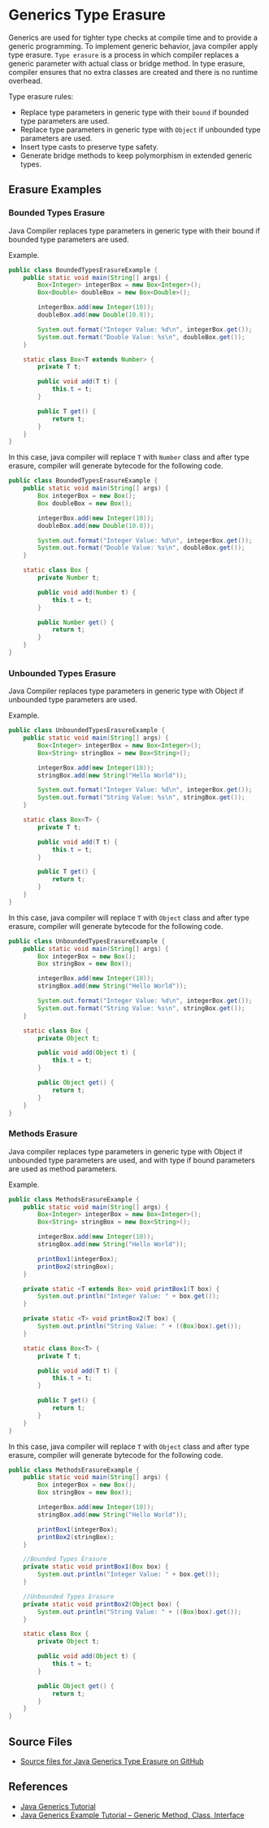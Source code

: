 
# Generics Type Erasure

Generics are used for tighter type checks at compile time and to provide a generic programming. To implement generic behavior, java compiler apply type erasure. `Type erasure` is a process in which compiler replaces a generic parameter with actual class or bridge method. In type erasure, compiler ensures that no extra classes are created and there is no runtime overhead.

Type erasure rules:

* Replace type parameters in generic type with their `bound` if bounded type parameters are used.
* Replace type parameters in generic type with `Object` if unbounded type parameters are used.
* Insert type casts to preserve type safety.
* Generate bridge methods to keep polymorphism in extended generic types.

## Erasure Examples

### Bounded Types Erasure

Java Compiler replaces type parameters in generic type with their bound if bounded type parameters are used.

Example.

```java
public class BoundedTypesErasureExample {
    public static void main(String[] args) {
        Box<Integer> integerBox = new Box<Integer>();
        Box<Double> doubleBox = new Box<Double>();

        integerBox.add(new Integer(10));
        doubleBox.add(new Double(10.0));

        System.out.format("Integer Value: %d\n", integerBox.get());
        System.out.format("Double Value: %s\n", doubleBox.get());
    }

    static class Box<T extends Number> {
        private T t;

        public void add(T t) {
            this.t = t;
        }

        public T get() {
            return t;
        }
    }
}
```

In this case, java compiler will replace `T` with `Number` class and after type erasure, compiler will generate bytecode for the following code.

```java
public class BoundedTypesErasureExample {
    public static void main(String[] args) {
        Box integerBox = new Box();
        Box doubleBox = new Box();

        integerBox.add(new Integer(10));
        doubleBox.add(new Double(10.0));

        System.out.format("Integer Value: %d\n", integerBox.get());
        System.out.format("Double Value: %s\n", doubleBox.get());
    }

    static class Box {
        private Number t;

        public void add(Number t) {
            this.t = t;
        }

        public Number get() {
            return t;
        }
    }
}
```

### Unbounded Types Erasure

Java Compiler replaces type parameters in generic type with Object if unbounded type parameters are used.

Example.

```java
public class UnboundedTypesErasureExample {
    public static void main(String[] args) {
        Box<Integer> integerBox = new Box<Integer>();
        Box<String> stringBox = new Box<String>();

        integerBox.add(new Integer(10));
        stringBox.add(new String("Hello World"));

        System.out.format("Integer Value: %d\n", integerBox.get());
        System.out.format("String Value: %s\n", stringBox.get());
    }

    static class Box<T> {
        private T t;

        public void add(T t) {
            this.t = t;
        }

        public T get() {
            return t;
        }
    }
}
```

In this case, java compiler will replace `T` with `Object` class and after type erasure, compiler will generate bytecode for the following code.

```java
public class UnboundedTypesErasureExample {
    public static void main(String[] args) {
        Box integerBox = new Box();
        Box stringBox = new Box();

        integerBox.add(new Integer(10));
        stringBox.add(new String("Hello World"));

        System.out.format("Integer Value: %d\n", integerBox.get());
        System.out.format("String Value: %s\n", stringBox.get());
    }

    static class Box {
        private Object t;

        public void add(Object t) {
            this.t = t;
        }

        public Object get() {
            return t;
        }
    }
}
```

### Methods Erasure

Java compiler replaces type parameters in generic type with Object if unbounded type parameters are used, and with type if bound parameters are used as method parameters.

Example.

```java
public class MethodsErasureExample {
    public static void main(String[] args) {
        Box<Integer> integerBox = new Box<Integer>();
        Box<String> stringBox = new Box<String>();

        integerBox.add(new Integer(10));
        stringBox.add(new String("Hello World"));

        printBox1(integerBox);
        printBox2(stringBox);
    }

    private static <T extends Box> void printBox1(T box) {
        System.out.println("Integer Value: " + box.get());
    }

    private static <T> void printBox2(T box) {
        System.out.println("String Value: " + ((Box)box).get());
    }

    static class Box<T> {
        private T t;

        public void add(T t) {
            this.t = t;
        }

        public T get() {
            return t;
        }
    }
}
```

In this case, java compiler will replace `T` with `Object` class and after type erasure, compiler will generate bytecode for the following code.

```java
public class MethodsErasureExample {
    public static void main(String[] args) {
        Box integerBox = new Box();
        Box stringBox = new Box();

        integerBox.add(new Integer(10));
        stringBox.add(new String("Hello World"));

        printBox1(integerBox);
        printBox2(stringBox);
    }

    //Bounded Types Erasure
    private static void printBox1(Box box) {
        System.out.println("Integer Value: " + box.get());
    }

    //Unbounded Types Erasure
    private static void printBox2(Object box) {
        System.out.println("String Value: " + ((Box)box).get());
    }

    static class Box {
        private Object t;

        public void add(Object t) {
            this.t = t;
        }

        public Object get() {
            return t;
        }
    }
}
```

## Source Files

* [Source files for Java Generics Type Erasure on GitHub](https://github.com/jojozhuang/java-programming/tree/master/java-core-typeerasure)

## References

* [Java Generics Tutorial](https://www.tutorialspoint.com/java_generics/index.htm)
* [Java Generics Example Tutorial – Generic Method, Class, Interface](https://www.journaldev.com/1663/java-generics-example-method-class-interface)
